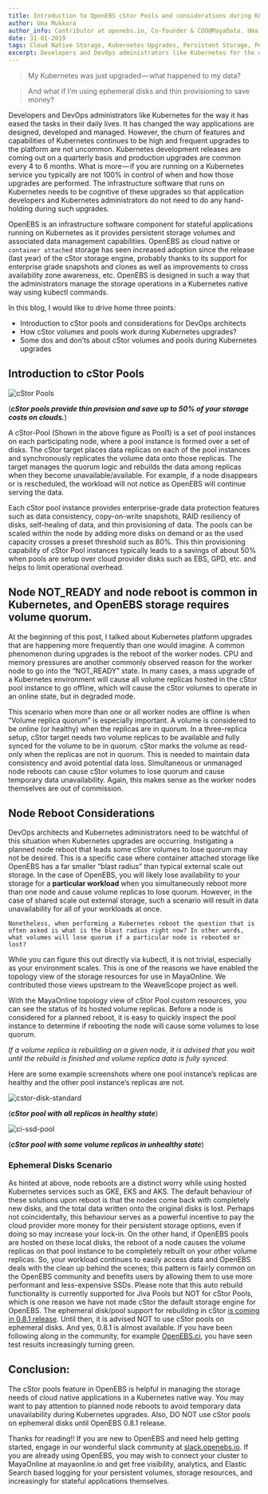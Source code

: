 ```yaml
---
title: Introduction to OpenEBS cStor Pools and considerations during K8s upgrades
author: Uma Mukkara
author_info: Contributor at openebs.io, Co-founder & COO@MayaData. Uma led product development in the early days of MayaData (CloudByte).
date: 31-01-2019
tags: Cloud Native Storage, Kubernetes Upgrades, Persistent Storage, Persistent Volume, Kubernetes
excerpt: Developers and DevOps administrators like Kubernetes for the way it has eased the tasks in their daily lives. It has changed the way applications are designed, developed and managed. 
---
```


> My Kubernetes was just upgraded — what happened to my data?

> And what if I’m using ephemeral disks and thin provisioning to save money?

Developers and DevOps administrators like Kubernetes for the way it has eased the tasks in their daily lives. It has changed the way applications are designed, developed and managed. However, the churn of features and capabilities of Kubernetes continues to be high and frequent upgrades to the platform are not uncommon. Kubernetes development releases are coming out on a quarterly basis and production upgrades are common every 4 to 6 months. What is more — if you are running on a Kubernetes service you typically are not 100% in control of when and how those upgrades are performed. The infrastructure software that runs on Kubernetes needs to be cognitive of these upgrades so that application developers and Kubernetes administrators do not need to do any hand-holding during such upgrades.

OpenEBS is an infrastructure software component for stateful applications running on Kubernetes as it provides persistent storage volumes and associated data management capabilities. OpenEBS as cloud native or `container attached` storage has seen increased adoption since the release (last year) of the cStor storage engine, probably thanks to its support for enterprise grade snapshots and clones as well as improvements to cross availability zone awareness, etc. OpenEBS is designed in such a way that the administrators manage the storage operations in a Kubernetes native way using kubectl commands.

In this blog, I would like to drive home three points:

- Introduction to cStor pools and considerations for DevOps architects
- How cStor volumes and pools work during Kubernetes upgrades?
- Some dos and don’ts about cStor volumes and pools during Kubernetes upgrades

## Introduction to cStor Pools

![cStor Pools](/images/blog/cstor-pools.png)

(***cStor pools provide thin provision and save up to 50% of your storage costs on clouds.***)

A cStor-Pool (Shown in the above figure as Pool1) is a set of pool instances on each participating node, where a pool instance is formed over a set of disks. The cStor target places data replicas on each of the pool instances and synchronously replicates the volume data onto those replicas. The target manages the quorum logic and rebuilds the data among replicas when they become unavailable/available. For example, if a node disappears or is rescheduled, the workload will not notice as OpenEBS will continue serving the data.

Each cStor pool instance provides enterprise-grade data protection features such as data consistency, copy-on-write snapshots, RAID resiliency of disks, self-healing of data, and thin provisioning of data. The pools can be scaled within the node by adding more disks on demand or as the used capacity crosses a preset threshold such as 80%. This thin provisioning capability of cStor Pool instances typically leads to a savings of about 50% when pools are setup over cloud provider disks such as EBS, GPD, etc. and helps to limit operational overhead.

## Node NOT_READY and node reboot is common in Kubernetes, and OpenEBS storage requires volume quorum.

At the beginning of this post, I talked about Kubernetes platform upgrades that are happening more frequently than one would imagine. A common phenomenon during upgrades is the reboot of the worker nodes. CPU and memory pressures are another commonly observed reason for the worker node to go into the “NOT_READY” state. In many cases, a mass upgrade of a Kubernetes environment will cause all volume replicas hosted in the cStor pool instance to go offline, which will cause the cStor volumes to operate in an online state, but in degraded mode.

This scenario when more than one or all worker nodes are offline is when “Volume replica quorum” is especially important. A volume is considered to be online (or healthy) when the replicas are in quorum. In a three-replica setup, cStor target needs two volume replicas to be available and fully synced for the volume to be in quorum. cStor marks the volume as read-only when the replicas are not in quorum. This is needed to maintain data consistency and avoid potential data loss. Simultaneous or unmanaged node reboots can cause cStor volumes to lose quorum and cause temporary data unavailability. Again, this makes sense as the worker nodes themselves are out of commission.

## Node Reboot Considerations

DevOps architects and Kubernetes administrators need to be watchful of this situation when Kubernetes upgrades are occurring. Instigating a planned node reboot that leads some cStor volumes to lose quorum may not be desired. This is a specific case where container attached storage like OpenEBS has a far smaller “blast radius” than typical external scale out storage. In the case of OpenEBS, you will likely lose availability to your storage for a **particular workload** when you simultaneously reboot more than one node and cause volume replicas to lose quorum. However, in the case of shared scale out external storage, such a scenario will result in data unavailability for all of your workloads at once.

`Nonetheless, when performing a Kubernetes reboot the question that is often asked is what is the blast radius right now? In other words, what volumes will lose quorum if a particular node is rebooted or lost?`

While you can figure this out directly via kubectl, it is not trivial, especially as your environment scales. This is one of the reasons we have enabled the topology view of the storage resources for use in MayaOnline. We contributed those views upstream to the WeaveScope project as well.

With the MayaOnline topology view of cStor Pool custom resources, you can see the status of its hosted volume replicas. Before a node is considered for a planned reboot, it is easy to quickly inspect the pool instance to determine if rebooting the node will cause some volumes to lose quorum.

*If a volume replica is rebuilding on a given node, it is advised that you wait until the rebuild is finished and volume replica data is fully synced.*

Here are some example screenshots where one pool instance’s replicas are healthy and the other pool instance’s replicas are not.

![cstor-disk-standard](/images/blog/cstor-disk-standard.png)

(***cStor pool with all replicas in healthy state***)

![ci-ssd-pool](/images/blog/ci-ssd-pool.png) 

(***cStor pool with some volume replicas in unhealthy state‌‌***)

### Ephemeral Disks Scenario

As hinted at above, node reboots are a distinct worry while using hosted Kubernetes services such as GKE, EKS and AKS. The default behaviour of these solutions upon reboot is that the nodes come back with completely new disks, and the total data written onto the original disks is lost. Perhaps not coincidentally, this behaviour serves as a powerful incentive to pay the cloud provider more money for their persistent storage options, even if doing so may increase your lock-in. On the other hand, if OpenEBS pools are hosted on these local disks, the reboot of a node causes the volume replicas on that pool instance to be completely rebuilt on your other volume replicas. So, your workload continues to easily access data and OpenEBS deals with the clean up behind the scenes; this pattern is fairly common on the OpenEBS community and benefits users by allowing them to use more performant and less-expensive SSDs. Please note that this auto rebuild functionality is currently supported for Jiva Pools but NOT for cStor Pools, which is one reason we have not made cStor the default storage engine for OpenEBS. The ephemeral disk/pool support for rebuilding in cStor [is coming in 0.8.1 release](https://docs.openebs.io/docs/next/cstor.html?__hstc=216392137.b18f31a8a021a7fe3920ac461d353400.1580126597006.1580126597006.1580126597006.1&amp;__hssc=216392137.1.1580126597007&amp;__hsfp=3765904294#cstor-roadmap). Until then, it is advised NOT to use cStor pools on ephemeral disks. And yes, 0.8.1 is almost available. If you have been following along in the community, for example [OpenEBS.ci](http://openebs.ci/), you have seen test results increasingly turning green.

## Conclusion:

The cStor pools feature in OpenEBS is helpful in managing the storage needs of cloud native applications in a Kubernetes native way. You may want to pay attention to planned node reboots to avoid temporary data unavailability during Kubernetes upgrades. Also, DO NOT use cStor pools on ephemeral disks until OpenEBS 0.8.1 release.

Thanks for reading!! If you are new to OpenEBS and need help getting started, engage in our wonderful slack community at [slack.openebs.io](http://slack.openebs.io/?__hstc=216392137.b18f31a8a021a7fe3920ac461d353400.1580126597006.1580126597006.1580126597006.1&amp;__hssc=216392137.1.1580126597007&amp;__hsfp=3765904294). If you are already using OpenEBS, you may wish to connect your cluster to MayaOnline at mayaonline.io and get free visibility, analytics, and Elastic Search based logging for your persistent volumes, storage resources, and increasingly for stateful applications themselves.
